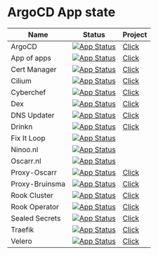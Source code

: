 # ArgoCD App state

| Name           | Status                                                                                                                                              | Project                                                                                                      |
| -------------- | --------------------------------------------------------------------------------------------------------------------------------------------------- | ------------------------------------------------------------------------------------------------------------ |
| ArgoCD         | [![App Status](https://argocd.lab.oscarr.nl/api/badge?name=argocd&revision=true)](https://argocd.lab.oscarr.nl/applications/argocd)                 | [Click](https://argo-cd.readthedocs.io/en/stable/)                                                           |
| App of apps    | [![App Status](https://argocd.lab.oscarr.nl/api/badge?name=app-of-apps&revision=true)](https://argocd.lab.oscarr.nl/applications/app-of-apps)       | [Click](https://argo-cd.readthedocs.io/en/stable/operator-manual/cluster-bootstrapping/#app-of-apps-pattern) |
| Cert Manager   | [![App Status](https://argocd.lab.oscarr.nl/api/badge?name=cert-manager&revision=true)](https://argocd.lab.oscarr.nl/applications/cert-manager)     | [Click](https://cert-manager.io/)                                                                            |
| Cilium         | [![App Status](https://argocd.lab.oscarr.nl/api/badge?name=cilium&revision=true)](https://argocd.lab.oscarr.nl/applications/cilium)                 | [Click](https://cilium.io/)                                                                                  |
| Cyberchef      | [![App Status](https://argocd.lab.oscarr.nl/api/badge?name=cyberchef&revision=true)](https://argocd.lab.oscarr.nl/applications/cyberchef)           | [Click](https://github.com/gchq/CyberChef)                                                                   |
| Dex            | [![App Status](https://argocd.lab.oscarr.nl/api/badge?name=dex&revision=true)](https://argocd.lab.oscarr.nl/applications/dex)                       | [Click](https://dexidp.io/)                                                                                  |
| DNS Updater    | [![App Status](https://argocd.lab.oscarr.nl/api/badge?name=dns-updater&revision=true)](https://argocd.lab.oscarr.nl/applications/dns-updater)       | [Click](https://github.com/bierteam/kubernetes-dns)                                                          |
| Drinkn         | [![App Status](https://argocd.lab.oscarr.nl/api/badge?name=drinkn&revision=true)](https://argocd.lab.oscarr.nl/applications/drinkn)                 | [Click](https://github.com/bierteam/drinkn)                                                                  |
| Fix It Loop    | [![App Status](https://argocd.lab.oscarr.nl/api/badge?name=fixitloop&revision=true)](https://argocd.lab.oscarr.nl/applications/fixitloop)           |
| Ninoo.nl       | [![App Status](https://argocd.lab.oscarr.nl/api/badge?name=ninoo&revision=true)](https://argocd.lab.oscarr.nl/applications/ninoo)                   |
| Oscarr.nl      | [![App Status](https://argocd.lab.oscarr.nl/api/badge?name=oscarr&revision=true)](https://argocd.lab.oscarr.nl/applications/oscarr)                 |
| Proxy-Oscarr   | [![App Status](https://argocd.lab.oscarr.nl/api/badge?name=proxy-oscarr&revision=true)](https://argocd.lab.oscarr.nl/applications/oscarr)           | [Click](https://github.com/oauth2-proxy/oauth2-proxy)                                                        |
| Proxy-Bruinsma | [![App Status](https://argocd.lab.oscarr.nl/api/badge?name=proxy-bruinsma&revision=true)](https://argocd.lab.oscarr.nl/applications/oscarr)         | [Click](https://github.com/oauth2-proxy/oauth2-proxy)                                                        |
| Rook Cluster   | [![App Status](https://argocd.lab.oscarr.nl/api/badge?name=rook-cluster&revision=true)](https://argocd.lab.oscarr.nl/applications/rook-cluster)     | [Click](https://rook.io/)                                                                                    |
| Rook Operator  | [![App Status](https://argocd.lab.oscarr.nl/api/badge?name=rook-operator&revision=true)](https://argocd.lab.oscarr.nl/applications/rook-operator)   | [Click](https://rook.io/)                                                                                    |
| Sealed Secrets | [![App Status](https://argocd.lab.oscarr.nl/api/badge?name=sealed-secrets&revision=true)](https://argocd.lab.oscarr.nl/applications/sealed-secrets) | [Click](https://github.com/bitnami-labs/sealed-secrets)                                                      |
| Traefik        | [![App Status](https://argocd.lab.oscarr.nl/api/badge?name=traefik&revision=true)](https://argocd.lab.oscarr.nl/applications/treafik)               | [Click](https://github.com/traefik/traefik)                                                                  |
| Velero         | [![App Status](https://argocd.lab.oscarr.nl/api/badge?name=velero&revision=true)](https://argocd.lab.oscarr.nl/applications/velero)                 | [Click](https://velero.io/)                                                                                  |
